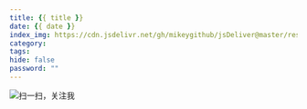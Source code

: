 ```yaml
---
title: {{ title }}
date: {{ date }}
index_img: https://cdn.jsdelivr.net/gh/mikeygithub/jsDeliver@master/resource/img/
category: 
tags:
hide: false
password: ""
---
```
















![扫一扫，关注我](https://cdn.jsdelivr.net/gh/mikeygithub/jsDeliver@master/resource/img/wechat.jpg)